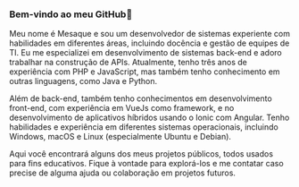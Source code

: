 ### Bem-vindo ao meu GitHub👋

Meu nome é Mesaque e sou um desenvolvedor de sistemas experiente com habilidades em diferentes áreas, incluindo docência e gestão de equipes de TI. Eu me especializei em desenvolvimento de sistemas back-end e adoro trabalhar na construção de APIs. Atualmente, tenho três anos de experiência com PHP e JavaScript, mas também tenho conhecimento em outras linguagens, como Java e Python.

Além de back-end, também tenho conhecimentos em desenvolvimento front-end, com experiência em VueJs como framework, e no desenvolvimento de aplicativos híbridos usando o Ionic com Angular. Tenho habilidades e experiência em diferentes sistemas operacionais, incluindo Windows, macOS e Linux (especialmente Ubuntu e Debian).

Aqui você encontrará alguns dos meus projetos públicos, todos usados para fins educativos. Fique à vontade para explorá-los e me contatar caso precise de alguma ajuda ou colaboração em projetos futuros.

<!--
**mesaquebatista/mesaquebatista** is a ✨ _special_ ✨ repository because its `README.md` (this file) appears on your GitHub profile.

Here are some ideas to get you started:

- 🔭 I’m currently working with PHP
- 🌱 I’m currently learning ...
- 👯 I’m looking to collaborate on ...
- 🤔 I’m looking for help with ...
- 💬 Ask me about ...
- 📫 How to reach me: ...
- 😄 Pronouns: ...
- ⚡ Fun fact: ...
-->
